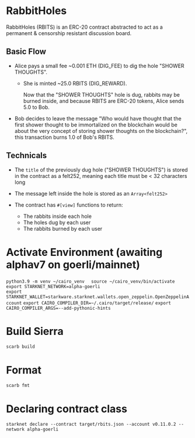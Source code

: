 # RabbitHoles

RabbitHoles (RBITS) is an ERC-20 contract abstracted to act as a permanent & censorship resistant discussion board.

## Basic Flow

- Alice pays a small fee ~0.001 ETH (DIG_FEE) to dig the hole "SHOWER THOUGHTS".

  - She is minted ~25.0 RBITS (DIG_REWARD).

    Now that the "SHOWER THOUGHTS" hole is dug, rabbits may be burned inside, and because RBITS are ERC-20 tokens, Alice sends 5.0 to Bob.

- Bob decides to leave the message "Who would have thought that the first shower thought to be immortalized on the blockchain would be about the very concept of storing shower thoughts on the blockchain?", this transaction burns 1.0 of Bob's RBITS.

## Technicals

- The `title` of the previously dug hole ("SHOWER THOUGHTS") is stored in the contract as a felt252, meaning each title must be < 32 characters long

- The message left inside the hole is stored as an `Array<felt252>`

- The contract has `#[view]` functions to return:
  - The rabbits inside each hole
  - The holes dug by each user
  - The rabbits burned by each user

# Activate Environment (awaiting alphav7 on goerli/mainnet)

`python3.9 -m venv ~/cairo_venv  `
`source ~/cairo_venv/bin/activate`
`export STARKNET_NETWORK=alpha-goerli`  
`export STARKNET_WALLET=starkware.starknet.wallets.open_zeppelin.OpenZeppelinAccount`
`export CAIRO_COMPILER_DIR=~/.cairo/target/release/`
`export CAIRO_COMPILER_ARGS=--add-pythonic-hints`

# Build Sierra

`scarb build`

# Format

`scarb fmt`

# Declaring contract class

`starknet declare --contract target/rbits.json --account v0.11.0.2 --network alpha-goerli`
